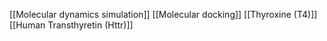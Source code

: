 [[Molecular dynamics simulation]]
[[Molecular docking]]
[[Thyroxine (T4)]]
[[Human Transthyretin (Httr)]]
